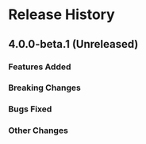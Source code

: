 # Release History

## 4.0.0-beta.1 (Unreleased)

### Features Added

### Breaking Changes

### Bugs Fixed

### Other Changes